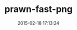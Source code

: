 ---
layout: post
title:  "prawn-fast-png"
repo:   "amberbit/prawn-fast-png"
date:   2015-02-18 17:13:24
gemurl: http://github.com/amberbit/prawn-fast-png
---